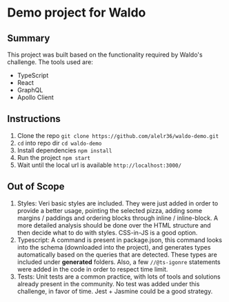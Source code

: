 # Demo project for Waldo

## Summary

This project was built based on the functionality required by Waldo's challenge.
The tools used are:
- TypeScript
- React
- GraphQL
- Apollo Client

## Instructions

1. Clone the repo `git clone https://github.com/alelr36/waldo-demo.git`
2. `cd` into repo dir `cd waldo-demo`
3. Install dependencies `npm install`
4. Run the project `npm start`
5. Wait until the local url is available `http://localhost:3000/`

## Out of Scope

1. Styles: Veri basic styles are included. They were just added in order to provide a better usage, pointing the selected pizza, adding some margins / paddings and ordering blocks through inline / inline-block. A more detailed analysis should be done over the HTML structure and then decide what to do with styles. CSS-in-JS is a good option.
2. Typescript: A command is present in package.json, this command looks into the schema (downloaded into the project), and generates types automatically based on the queries that are detected. These types are included under __generated__ folders. Also, a few `//@ts-igonre` statements were added in the code in order to respect time limit.
3. Tests: Unit tests are a common practice, with lots of tools and solutions already present in the community. No test was added under this challenge, in favor of time. Jest + Jasmine could be a good strategy.
